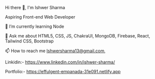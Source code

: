Hi there 👋, I'm Ishwer Sharma

Aspiring Front-end Web Developer

🌱 I’m currently learning Node

💬 Ask me about HTML5, CSS, JS, ChakraUI, MongoDB, Firebase, React, Tailwind CSS, Bootstrap

📫 How to reach me Ishwersharma13@gmail.com,

Linkidin:- https://www.linkedin.com/in/ishwer-sharma/

Portfolio:- https://effulgent-empanada-31e091.netlify.app
